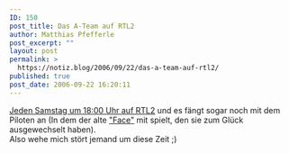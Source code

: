 ```yaml
---
ID: 150
post_title: Das A-Team auf RTL2
author: Matthias Pfefferle
post_excerpt: ""
layout: post
permalink: >
  https://notiz.blog/2006/09/22/das-a-team-auf-rtl2/
published: true
post_date: 2006-09-22 16:20:11
---
```

<!-- wp:paragraph -->
<p><a href="http://www.rtl2.de/4382_11087.php">Jeden Samstag um 18:00 Uhr auf RTL2</a> und es fängt sogar noch mit dem Piloten an (In dem der alte <a href="http://de.wikipedia.org/wiki/A-Team#Darsteller">"Face"</a> mit spielt, den sie zum Glück ausgewechselt haben).<br/> Also wehe mich stört jemand um diese Zeit ;)</p>
<!-- /wp:paragraph -->